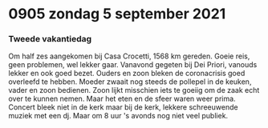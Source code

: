 # 0905 zondag 5 september 2021
### Tweede vakantiedag

Om half zes aangekomen bij Casa Crocetti, 1568 km gereden. Goeie reis, geen problemen, wel lekker gaar. Vanavond gegeten bij Dei Priori, vanouds lekker en ook goed bezet. Ouders en zoon bleken de coronacrisis goed overleefd te hebben. Moeder zwaait nog steeds de pollepel in de keuken, vader en zoon bedienen. Zoon lijkt misschien iets te goeiig om de zaak echt over te kunnen nemen. Maar het eten en de sfeer waren weer prima. Concert bleek niet in de kerk maar bij de kerk, lekkere schreeuwende muziek met een dj. Maar om 8 uur 's avonds nog niet veel publiek.